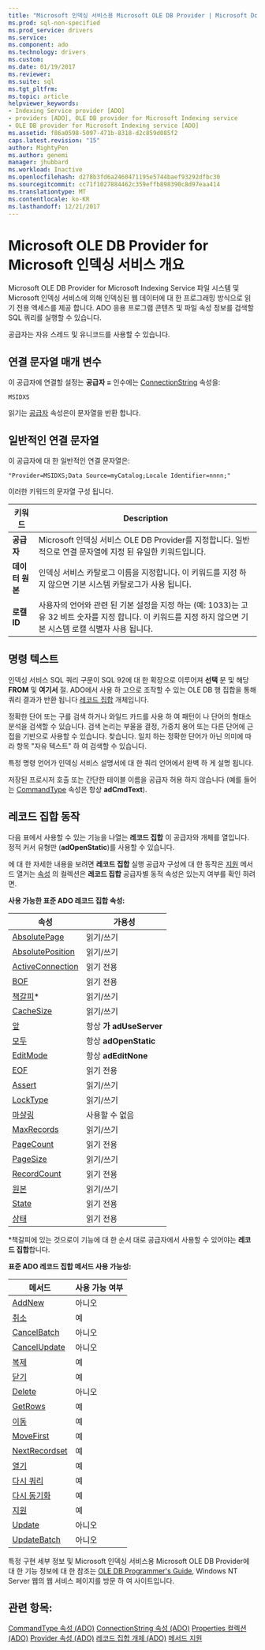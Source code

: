 ```yaml
---
title: "Microsoft 인덱싱 서비스용 Microsoft OLE DB Provider | Microsoft Docs"
ms.prod: sql-non-specified
ms.prod_service: drivers
ms.service: 
ms.component: ado
ms.technology: drivers
ms.custom: 
ms.date: 01/19/2017
ms.reviewer: 
ms.suite: sql
ms.tgt_pltfrm: 
ms.topic: article
helpviewer_keywords:
- Indexing Service provider [ADO]
- providers [ADO], OLE DB provider for Microsoft Indexing service
- OLE DB provider for Microsoft Indexing service [ADO]
ms.assetid: f86a0598-5097-471b-8318-d2c859d085f2
caps.latest.revision: "15"
author: MightyPen
ms.author: genemi
manager: jhubbard
ms.workload: Inactive
ms.openlocfilehash: d278b3fd6a2460471195e5744baef93292dfbc30
ms.sourcegitcommit: cc71f1027884462c359effb898390c8d97eaa414
ms.translationtype: MT
ms.contentlocale: ko-KR
ms.lasthandoff: 12/21/2017
---
```

# <a name="microsoft-ole-db-provider-for-microsoft-indexing-service-overview"></a>Microsoft OLE DB Provider for Microsoft 인덱싱 서비스 개요
Microsoft OLE DB Provider for Microsoft Indexing Service 파일 시스템 및 Microsoft 인덱싱 서비스에 의해 인덱싱된 웹 데이터에 대 한 프로그래밍 방식으로 읽기 전용 액세스를 제공 합니다. ADO 응용 프로그램 콘텐츠 및 파일 속성 정보를 검색할 SQL 쿼리를 실행할 수 있습니다.

 공급자는 자유 스레드 및 유니코드를 사용할 수 있습니다.

## <a name="connection-string-parameters"></a>연결 문자열 매개 변수
 이 공급자에 연결할 설정는 **공급자 =** 인수에는 [ConnectionString](../../../ado/reference/ado-api/connectionstring-property-ado.md) 속성을:

```
MSIDXS
```

 읽기는 [공급자](../../../ado/reference/ado-api/provider-property-ado.md) 속성은이 문자열을 반환 합니다.

## <a name="typical-connection-string"></a>일반적인 연결 문자열
 이 공급자에 대 한 일반적인 연결 문자열은:

```
"Provider=MSIDXS;Data Source=myCatalog;Locale Identifier=nnnn;"
```

 이러한 키워드의 문자열 구성 됩니다.

|키워드|Description|
|-------------|-----------------|
|**공급자**|Microsoft 인덱싱 서비스 OLE DB Provider를 지정합니다. 일반적으로 연결 문자열에 지정 된 유일한 키워드입니다.|
|**데이터 원본**|인덱싱 서비스 카탈로그 이름을 지정합니다. 이 키워드를 지정 하지 않으면 기본 시스템 카탈로그가 사용 됩니다.|
|**로캘 ID**|사용자의 언어와 관련 된 기본 설정을 지정 하는 (예: 1033)는 고유 32 비트 숫자를 지정 합니다. 이 키워드를 지정 하지 않으면 기본 시스템 로캘 식별자 사용 됩니다.|

## <a name="command-text"></a>명령 텍스트
 인덱싱 서비스 SQL 쿼리 구문이 SQL 92에 대 한 확장으로 이루어져 **선택** 문 및 해당 **FROM** 및 **여기서** 절. ADO에서 사용 하 고으로 조작할 수 있는 OLE DB 행 집합을 통해 쿼리 결과가 반환 됩니다 [레코드 집합](../../../ado/reference/ado-api/recordset-object-ado.md) 개체입니다.

 정확한 단어 또는 구를 검색 하거나 와일드 카드를 사용 하 여 패턴이 나 단어의 형태소 분석을 검색할 수 있습니다. 검색 논리는 부울을 결정, 가중치 용어 또는 다른 단어에 근접을 기반으로 사용할 수 있습니다. 찾습니다. 일치 하는 정확한 단어가 아닌 의미에 따라 항목 "자유 텍스트" 하 여 검색할 수 있습니다.

 특정 명령 언어가 인덱싱 서비스 설명서에 대 한 쿼리 언어에서 완벽 하 게 설명 됩니다.

 저장된 프로시저 호출 또는 간단한 테이블 이름을 공급자 허용 하지 않습니다 (예를 들어는 [CommandType](../../../ado/reference/ado-api/commandtype-property-ado.md) 속성은 항상 **adCmdText**).

## <a name="recordset-behavior"></a>레코드 집합 동작
 다음 표에서 사용할 수 있는 기능을 나열는 **레코드 집합** 이 공급자와 개체를 열입니다. 정적 커서 유형만 (**adOpenStatic**)를 사용할 수 있습니다.

 에 대 한 자세한 내용을 보려면 **레코드 집합** 실행 공급자 구성에 대 한 동작은 [지원](../../../ado/reference/ado-api/supports-method.md) 메서드 열거는 [속성](../../../ado/reference/ado-api/properties-collection-ado.md) 의 컬렉션은 **레코드 집합** 공급자별 동적 속성은 있는지 여부를 확인 하려면.

 **사용 가능한 표준 ADO 레코드 집합 속성:**

|속성|가용성|
|--------------|------------------|
|[AbsolutePage](../../../ado/reference/ado-api/absolutepage-property-ado.md)|읽기/쓰기|
|[AbsolutePosition](../../../ado/reference/ado-api/absoluteposition-property-ado.md)|읽기/쓰기|
|[ActiveConnection](../../../ado/reference/ado-api/activeconnection-property-ado.md)|읽기 전용|
|[BOF](../../../ado/reference/ado-api/bof-eof-properties-ado.md)|읽기 전용|
|[책갈피](../../../ado/reference/ado-api/bookmark-property-ado.md)*|읽기/쓰기|
|[CacheSize](../../../ado/reference/ado-api/cachesize-property-ado.md)|읽기/쓰기|
|[앞](../../../ado/reference/ado-api/cursorlocation-property-ado.md)|항상 **가 adUseServer**|
|[모두](../../../ado/reference/ado-api/cursortype-property-ado.md)|항상 **adOpenStatic**|
|[EditMode](../../../ado/reference/ado-api/editmode-property.md)|항상 **adEditNone**|
|[EOF](../../../ado/reference/ado-api/bof-eof-properties-ado.md)|읽기 전용|
|[Assert](../../../ado/reference/ado-api/filter-property.md)|읽기/쓰기|
|[LockType](../../../ado/reference/ado-api/locktype-property-ado.md)|읽기/쓰기|
|[마샬링](../../../ado/reference/ado-api/marshaloptions-property-ado.md)|사용할 수 없음|
|[MaxRecords](../../../ado/reference/ado-api/maxrecords-property-ado.md)|읽기/쓰기|
|[PageCount](../../../ado/reference/ado-api/pagecount-property-ado.md)|읽기 전용|
|[PageSize](../../../ado/reference/ado-api/pagesize-property-ado.md)|읽기/쓰기|
|[RecordCount](../../../ado/reference/ado-api/recordcount-property-ado.md)|읽기 전용|
|[원본](../../../ado/reference/ado-api/source-property-ado-recordset.md)|읽기/쓰기|
|[State](../../../ado/reference/ado-api/state-property-ado.md)|읽기 전용|
|[상태](../../../ado/reference/ado-api/status-property-ado-recordset.md)|읽기 전용|

 \*책갈피에 있는 것으로이 기능에 대 한 순서 대로 공급자에서 사용할 수 있어야는 **레코드 집합**합니다.

 **표준 ADO 레코드 집합 메서드 사용 가능성:**

|메서드|사용 가능 여부|
|------------|----------------|
|[AddNew](../../../ado/reference/ado-api/addnew-method-ado.md)|아니오|
|[취소](../../../ado/reference/ado-api/cancel-method-ado.md)|예|
|[CancelBatch](../../../ado/reference/ado-api/cancelbatch-method-ado.md)|아니오|
|[CancelUpdate](../../../ado/reference/ado-api/cancelupdate-method-ado.md)|아니오|
|[복제](../../../ado/reference/ado-api/clone-method-ado.md)|예|
|[닫기](../../../ado/reference/ado-api/close-method-ado.md)|예|
|[Delete](../../../ado/reference/ado-api/delete-method-ado-recordset.md)|아니오|
|[GetRows](../../../ado/reference/ado-api/getrows-method-ado.md)|예|
|[이동](../../../ado/reference/ado-api/move-method-ado.md)|예|
|[MoveFirst](../../../ado/reference/ado-api/movefirst-movelast-movenext-and-moveprevious-methods-ado.md)|예|
|[NextRecordset](../../../ado/reference/ado-api/nextrecordset-method-ado.md)|예|
|[열기](../../../ado/reference/ado-api/open-method-ado-recordset.md)|예|
|[다시 쿼리](../../../ado/reference/ado-api/requery-method.md)|예|
|[다시 동기화](../../../ado/reference/ado-api/resync-method.md)|예|
|[지원](../../../ado/reference/ado-api/supports-method.md)|예|
|[Update](../../../ado/reference/ado-api/update-method.md)|아니오|
|[UpdateBatch](../../../ado/reference/ado-api/updatebatch-method.md)|아니오|

 특정 구현 세부 정보 및 Microsoft 인덱싱 서비스용 Microsoft OLE DB Provider에 대 한 기능 정보에 대 한 참조는 [OLE DB Programmer's Guide](https://msdn.microsoft.com/library/windows/desktop/ms713643.aspx), Windows NT Server 웹의 웹 서비스 페이지를 방문 하 여 사이트입니다.

## <a name="see-also"></a>관련 항목:
 [CommandType 속성 (ADO)](../../../ado/reference/ado-api/commandtype-property-ado.md) [ConnectionString 속성 (ADO)](../../../ado/reference/ado-api/connectionstring-property-ado.md) [Properties 컬렉션 (ADO)](../../../ado/reference/ado-api/properties-collection-ado.md) [Provider 속성 (ADO)](../../../ado/reference/ado-api/provider-property-ado.md) [ 레코드 집합 개체 (ADO)](../../../ado/reference/ado-api/recordset-object-ado.md) [메서드 지원](../../../ado/reference/ado-api/supports-method.md)
